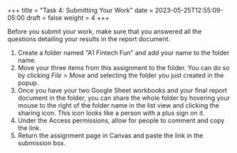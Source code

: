 +++
title = "Task 4: Submitting Your Work"
date = 2023-05-25T12:55:09-05:00
draft = false
weight = 4
+++

Before you submit your work, make sure that you answered all the questions detailing your results in the report document.

1. Create a folder named "A1 Fintech Fun" and add your name to the folder name. 
1. Move your three items from this assignment to the folder. You can do so by clicking *File* > *Move* and selecting the folder you just created in the popup.
1. Once you have your two Google Sheet workbooks and your final report document in the folder, you can share the whole folder by hovering your mouse to the right of the folder name in the list view and clicking the sharing icon. This icon looks like a person with a plus sign on it.
1. Under the Access permissions, allow for people to comment and copy the link.
1. Return the assignment page in Canvas and paste the link in the submission box.